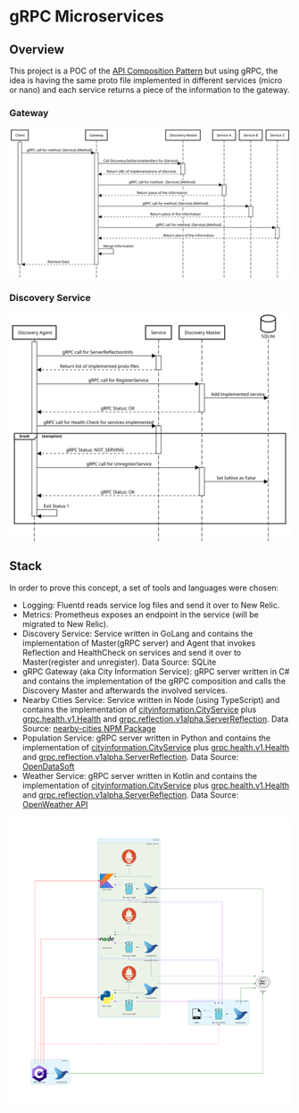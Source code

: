 # gRPC Microservices
## Overview
This project is a POC of the [API Composition Pattern](https://microservices.io/patterns/data/api-composition.html) but using gRPC, the idea is having the same proto file implemented in different services (micro or nano) and each service returns a piece of the information to the gateway.

### Gateway  
![plot](./docs/sequence_diagram.svg)
### Discovery Service  
![plot](./docs/discovery_service_sequence_diagram.svg)

## Stack

In order to prove this concept, a set of tools and languages were chosen:  

* Logging: Fluentd reads service log files and send it over to New Relic.
* Metrics: Prometheus exposes an endpoint in the service (will be migrated to New Relic).
* Discovery Service: Service written in GoLang and contains the implementation of Master(gRPC server) and Agent that invokes Reflection and HealthCheck on services and send it over to Master(register and unregister). Data Source: SQLite
* gRPC Gateway (aka City Information Service): gRPC server written in C# and contains the implementation of the gRPC composition and calls the Discovery Master and afterwards the involved services.
* Nearby Cities Service: Service written in Node (using TypeScript) and contains the implementation of [cityinformation.CityService](https://github.com/gbauso/contract/blob/master/cityinformation.proto#L17) plus [grpc.health.v1.Health](https://github.com/grpc/grpc/blob/master/src/proto/grpc/health/v1/health.proto) and [grpc.reflection.v1alpha.ServerReflection](https://github.com/grpc/grpc/blob/master/src/proto/grpc/reflection/v1alpha/reflection.proto). Data Source: [nearby-cities NPM Package](https://www.npmjs.com/package/nearby-cities)
* Population Service: gRPC server written in Python and contains the implementation of [cityinformation.CityService](https://github.com/gbauso/contract/blob/master/cityinformation.proto#L18) plus [grpc.health.v1.Health](https://github.com/grpc/grpc/blob/master/src/proto/grpc/health/v1/health.proto) and [grpc.reflection.v1alpha.ServerReflection](https://github.com/grpc/grpc/blob/master/src/proto/grpc/reflection/v1alpha/reflection.proto). Data Source: [OpenDataSoft](https://public.opendatasoft.com/explore/dataset/geonames-all-cities-with-a-population-1000/table/?disjunctive.cou_name_en&sort=name)
* Weather Service: gRPC server written in Kotlin and contains the implementation of [cityinformation.CityService](https://github.com/gbauso/contract/blob/master/cityinformation.proto#L18) plus [grpc.health.v1.Health](https://github.com/grpc/grpc/blob/master/src/proto/grpc/health/v1/health.proto) and [grpc.reflection.v1alpha.ServerReflection](https://github.com/grpc/grpc/blob/master/src/proto/grpc/reflection/v1alpha/reflection.proto). Data Source: [OpenWeather API](https://openweathermap.org/api)

![plot](./docs/diagrams_image.png)

